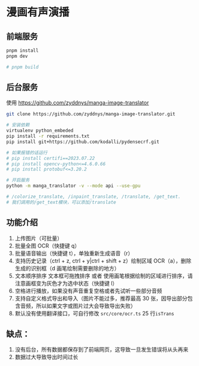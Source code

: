 # 漫画有声演播

## 前端服务

```bash
pnpm install
pnpm dev

# pnpm build
```

## 后台服务

使用 https://github.com/zyddnys/manga-image-translator

```bash
git clone https://github.com/zyddnys/manga-image-translator.git

# 安装依赖
virtualenv python_embeded
pip install -r requirements.txt
pip install git+https://github.com/kodalli/pydensecrf.git

# 如果报错的话运行
# pip install certifi==2023.07.22
# pip install opencv-python<=4.6.0.66
# pip install protobuf<=3.20.2

# 开启服务
python -m manga_translator -v --mode api --use-gpu

# /colorize_translate, /inpaint_translate, /translate, /get_text.
# 我们调用的/get_text模块，可以添加/translate
```

## 功能介绍

1. 上传图片（可批量）
2. 批量全图 OCR（快捷键 q）
3. 批量语音输出（快捷键 t），单独重新生成语音（r）
4. 支持历史记录（ctrl + z, ctrl + y|ctrl + shift + z）绘制区域 OCR（a），删除生成的识别框（d 画笔绘制需要删除的地方）
5. 文本顺序排序 文本框可拖拽排序 或者 使用画笔根据绘制的区域进行排序，请注意画框变为灰色才为选中状态（快捷键 l）
6. 空格进行播放，如果没有声音重复空格或者先试听一些部分音频
7. 支持自定义格式导出和导入（图片不能过多，推荐最高 30 张，因导出部分包含音频，所以如果文字或图片过大会导致导出失败）
8. 默认没有使用翻译接口，可自行修改 `src/core/ocr.ts` 25 行`isTrans`

## 缺点：

1. 没有后台，所有数据都保存到了前端网页，这导致一旦发生错误将从头再来
2. 数据过大导致导出时间过长
